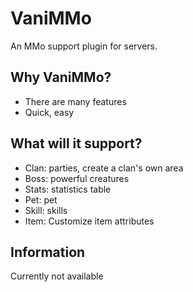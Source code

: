 # VaniMMo
An MMo support plugin for servers.
## Why VaniMMo?
- There are many features
- Quick, easy
## What will it support?
- Clan: parties, create a clan's own area
- Boss: powerful creatures
- Stats: statistics table
- Pet: pet
- Skill: skills
- Item: Customize item attributes
## Information
Currently not available
